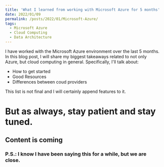 ```yaml
---
title: 'What I learned from working with Microsoft Azure for 5 months'
date: 2022/01/09
permalink: /posts/2022/01/Microsoft-Azure/
tags:
  - Microsoft Azure
  - Cloud Computing
  - Data Architecture
---
```


I have worked with the Microsoft Azure environment over the last 5 months. In this blog post, I will share my biggest takeaways related to not only Azure, but cloud computing in general. Specifically, I'll talk about:

* How to get started
* Good Resources
* Differences between coud providers

This list is not final and I will certainly append features to it.

# But as always, stay patient and stay tuned.

## Content is coming

### P.S.: I know I have been saying this for a while, but we are close.
